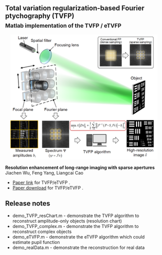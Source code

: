 ## Total variation regularization-based Fourier ptychography (TVFP)<br><sub>Matlab implementation of the TVFP / eTVFP</sub>

<p align="center">
<img src="https://github.com/THUHoloLab/TVFP/blob/master/figures/fig1.png" height="400">
</p>
  
**Resolution enhancement of long-range imaging with sparse apertures**<br>
Jiachen Wu, Feng Yang, Liangcai Cao<br>
- [Paper link](https://www.sciencedirect.com/science/article/abs/pii/S0143816622001208) for TVFP/eTVFP <a href="https://www.sciencedirect.com/science/article/abs/pii/S0143816622001208"></a>.
- [Paper download](https://github.com/THUHoloLab/TVFP/blob/master/figures/OLEN-jiachen.pdf) for TVFP/eTVFP <a href="https://github.com/THUHoloLab/TVFP/blob/master/figures/OLEN-jiachen.pdf"></a>.

## Release notes
- demo_TVFP_resChart.m  - demonstrate the TVFP algorithm to reconstruct amplitude-only objects (resolution chart)  
- demo_TVFP_complex.m   - demonstrate the TVFP algorithm to reconstruct complex objects  
- demo_eTVFP.m          - demonstrate the eTVFP algorithm which could estimate pupil function  
- demo_realData.m       - demonstrate the reconstruction for real data  

